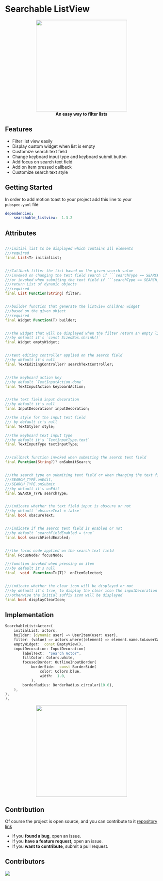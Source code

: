 # Searchable ListView

<p  align="center">
<img  src="https://github.com/koukibadr/Searchable-Listview/blob/main/example/searchable_listview_logo.gif?raw=true"  width="300"/>
<br>
<b>An easy way to filter lists</b>
</p>

## Features

- Filter list view easily
- Display custom widget when list is empty
- Customize search text field
- Change keyboard input type and keyboard submit button
- Add focus on search text field
- Add on item pressed callback
- Customize search text style

## Getting Started

In order to add motion toast to your project add this line to your `pubspec.yaml` file

```yaml
dependencies:
	searchable_listview:  1.3.2
```

## Attributes

````dart

///initial list to be displayed which contains all elements
///required
final List<T> initialList;


///Callback filter the list based on the given search value
///invoked on changing the text field search if ```searchType == SEARCH_TYPE.onEdit```
///or invoked when submiting the text field if ```searchType == SEARCH_TYPE.onSubmit```
///return List of dynamic objects
///required
final List Function(String) filter;


///builder function that generate the listview children widget
///based on the given object
///required
final Widget Function(T) builder;


///the widget that will be displayed when the filter return an empty list
///by default it's `const SizedBox.shrink()`
final Widget emptyWidget;


///text editing controller applied on the search field
///by default it's null
final TextEditingController? searchTextController;


///the keyboard action key
///by default `TextInputAction.done`
final TextInputAction keyboardAction;


///the text field input decoration
///by default it's null
final InputDecoration? inputDecoration;

///the style for the input text field
/// by default it's null
final TextStyle? style;

///the keyboard text input type
///by default it's `TextInputType.text`
final TextInputType textInputType;


///callback function invoked when submiting the search text field
final Function(String?)? onSubmitSearch;


///the search type on submiting text field or when changing the text field value
///SEARCH_TYPË.onEdit,
///SEARCH_TYPË.onSubmit
///by default it's onEdit
final SEARCH_TYPE searchType;


///indicate whether the text field input is obscure or not
///by default `obscureText = false`
final bool obscureText;


///indicate if the search text field is enabled or not
///by default `searchFieldEnabled = true`
final bool searchFieldEnabled;


///the focus node applied on the search text field
final FocusNode? focusNode;

///function invoked when pressing on item
///by default it's null
final  void  Function<T>(T)?  onItemSelected;


///indicate whether the clear icon will be displayed or not
///by default it's true, to display the clear icon the inputDecoration should not contains suffix icon 
///otherwise the initial suffix icon will be displayed
final bool displayClearIcon;
````

## Implementation

```dart
SearchableList<Actor>(
	initialList: actors,
	builder: (dynamic user) => UserItem(user: user),
	filter: (value) => actors.where((element) => element.name.toLowerCase().contains(value),).toList(),
	emptyWidget:  const EmptyView(),
	inputDecoration: InputDecoration(
		labelText:  "Search Actor",
		fillColor: Colors.white,
		focusedBorder: OutlineInputBorder(
			borderSide:  const BorderSide(
				color: Colors.blue,
				width:  1.0,
			),
		borderRadius: BorderRadius.circular(10.0),
	),
),
),

```

<p  align="center">
<img  src="https://github.com/koukibadr/Searchable-Listview/blob/main/example/searchable_listview_example.gif?raw=true"  width="300"/>
</p>

## Contribution

Of course the project is open source, and you can contribute to it [repository link](https://github.com/koukibadr/Searchable-Listview)

- If you **found a bug**, open an issue.
- If you **have a feature request**, open an issue.
- If you **want to contribute**, submit a pull request.

## Contributors

<a href="https://github.com/koukibadr/Searchable-Listview/graphs/contributors">
  <img src="https://contrib.rocks/image?repo=koukibadr/Searchable-Listview" />
</a>
